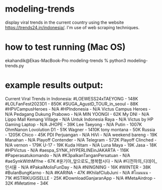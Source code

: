 # modeling-trends
display viral trends in the current country using the website https://trends24.in/indonesia/. I'm use of web scraping techniques.

# how to test running (Mac OS)
ekahandik@Ekas-MacBook-Pro modeling-trends % python3 modeling-trends.py

# example results output:
Current Viral Trends in Indonesia:
#LOEWESS24xTAEYONG - 148K
#LOLFanFest2023D1 - 850K
#SUGA_AgustD_TOUR_in_seoul - 88K
#HPVCampusHeroes - N/A
#HPIndonesia - N/A
Victus Campus Heroes - N/A
Pedagang Dukung Prabowo - N/A
MIN YOONGI - 62K
My DNI - N/A
Lippo Mall Kemang Village - N/A
Untuk Indonesia Raya - N/A
Victus by HP Gaming Laptop - N/A
JHOPE - 39K
Lee Taeyong - N/A
Putin - 1007K
OhmNanon Lovolution D1 - 51K
Wagner - 1410K
tony montana - 50K
Russia - 1205K
Chico - 45K
PDI Perjuangan - N/A
HiVi - N/A
weekend bareng - 19K
Manahan - N/A
Playoff Contender - N/A
Telegram - 572K
Playoff Clinched - N/A
vernon - 179K
U-17 - 19K
Kuda Hitam - N/A
Luna Maya - 19K
Jasa - 18K
#HPVictus - N/A
#aespa_SYNK_HYPERLINEinJAKARTA - 116K
#Paperasatukomando - N/A
#K3palkanTanganPersatuan - N/A
#aeSynkWithMYne - 67K
#윤기야_앞으로도_행복합시다 - N/A
#디전하의_디데이_인서울 - N/A
#PakaiMolisFunDay - N/A
#NINGNING - 16K
#WINTER - 38K
#BulanBungKarno - N/A
#KARINA - 47K
#KhilafClubJuni - N/A
#โอมนนน - 71K
#ISTRIKUGISELLE - 25K
#DownloadGanjaranApp - N/A
#MetaAirdrop - 32K
#Metatime - 34K

